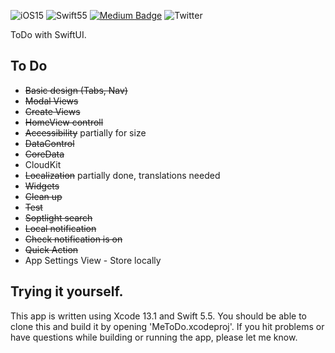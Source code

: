 <!-- <p align="center">
    <img src="https://img.shields.io/badge/iOS-15.0+-blue.svg" />
    <img src="https://img.shields.io/badge/Swift-5.5-brightgreen.svg" />
    <a href="https://twitter.com/naolin_dev">
        <img src="https://img.shields.io/badge/Twitter-@naolin_dev-lightgrey.svg?style=flat" alt="Twitter: @naolin_dev" />
    </a>
</p> -->
![iOS15](https://img.shields.io/badge/iOS-15.0+-blue.svg)
![Swift55](https://img.shields.io/badge/Swift-5.5-brightgreen.svg)
[![Medium Badge](http://img.shields.io/badge/-Medium-12100E?style=flat&logo=medium&link=naolin.medium.com)](https://naolin.medium.com)
![Twitter](https://img.shields.io/twitter/url?style=social&url=https%3A%2F%2Ftwitter.com%2Fnaolin_dev)

ToDo with SwiftUI.

## To Do
* ~~Basic design (Tabs, Nav)~~
* ~~Modal Views~~
* ~~Create Views~~
* ~~HomeView controll~~
* ~~Accessibility~~ partially for size
* ~~DataControl~~
* ~~CoreData~~
* CloudKit
* ~~Localization~~ partially done, translations needed
* ~~Widgets~~
* ~~Clean up~~
* ~~Test~~
* ~~Soptlight search~~
* ~~Local notification~~
* ~~Check notification is on~~
* ~~Quick Action~~
* App Settings View - Store locally



## Trying it yourself.

This app is written using Xcode 13.1 and Swift 5.5. 
You should be able to clone this and build it by opening 'MeToDo.xcodeproj'.
If you hit problems or have questions while building or running the app, please let me know.

